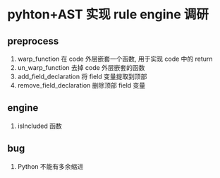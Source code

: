 # pyhton+AST 实现 rule engine 调研

## preprocess

1. warp_function
  在 code 外层嵌套一个函数, 用于实现 code 中的 return
2. un_warp_function
  去掉 code 外层嵌套的函数
3. add_field_declaration
  将 field 变量提取到顶部
4. remove_field_declaration
  删除顶部 field 变量

## engine

1. isIncluded 函数

## bug

1. Python 不能有多余缩进
